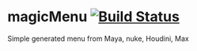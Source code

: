 # magicMenu  [![Build Status](https://travis-ci.org/loonghao/magicMenu.png)](https://travis-ci.org/loonghao/magicMenu)
Simple generated menu from Maya, nuke, Houdini, Max

